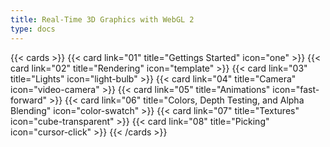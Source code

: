 ```yaml
---
title: Real-Time 3D Graphics with WebGL 2
type: docs
---
```


{{< cards >}}
{{< card link="01" title="Gettings Started" icon="one" >}}
{{< card link="02" title="Rendering" icon="template" >}}
{{< card link="03" title="Lights" icon="light-bulb" >}}
{{< card link="04" title="Camera" icon="video-camera" >}}
{{< card link="05" title="Animations" icon="fast-forward" >}}
{{< card link="06" title="Colors, Depth Testing, and Alpha Blending" icon="color-swatch" >}}
{{< card link="07" title="Textures" icon="cube-transparent" >}}
{{< card link="08" title="Picking" icon="cursor-click" >}}
{{< /cards >}}
